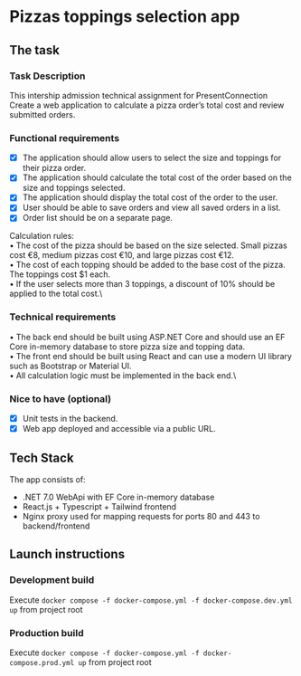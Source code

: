 # Pizzas toppings selection app
## The task
### Task Description
This intership admission technical assignment for PresentConnection
Create a web application to calculate a pizza order’s total cost and review submitted orders.
### Functional requirements
- [x] The application should allow users to select the size and toppings for their pizza order.
- [x] The application should calculate the total cost of the order based on the size and toppings selected.
- [x] The application should display the total cost of the order to the user.
- [x] User should be able to save orders and view all saved orders in a list.
- [x] Order list should be on a separate page.

Calculation rules:\
• The cost of the pizza should be based on the size selected. Small pizzas cost €8, medium pizzas cost
€10, and large pizzas cost €12.\
• The cost of each topping should be added to the base cost of the pizza. The toppings cost $1 each.\
• If the user selects more than 3 toppings, a discount of 10% should be applied to the total cost.\
### Technical requirements
• The back end should be built using ASP.NET Core and should use an EF Core in-memory database to
store pizza size and topping data.\
• The front end should be built using React and can use a modern UI library such as Bootstrap or
Material UI.\
• All calculation logic must be implemented in the back end.\
### Nice to have (optional)
- [x] Unit tests in the backend.
- [x] Web app deployed and accessible via a public URL.
## Tech Stack
The app consists of:
- .NET 7.0 WebApi with EF Core in-memory database
- React.js + Typescript + Tailwind frontend
- Nginx proxy used for mapping requests for ports 80 and 443 to backend/frontend
## Launch instructions
### Development build
Execute `docker compose -f docker-compose.yml -f docker-compose.dev.yml up` from project root
### Production build
Execute `docker compose -f docker-compose.yml -f docker-compose.prod.yml up` from project root
